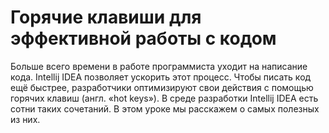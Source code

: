 # Горячие клавиши для эффективной работы с кодом

Больше всего времени в работе программиста уходит на написание кода. Intellij IDEA позволяет ускорить этот процесс. Чтобы писать код ещё быстрее, разработчики оптимизируют свои действия с помощью горячих клавиш (англ. «hot keys»). В среде разработки Intellij IDEA есть сотни таких сочетаний. В этом уроке мы расскажем о самых полезных из них.
